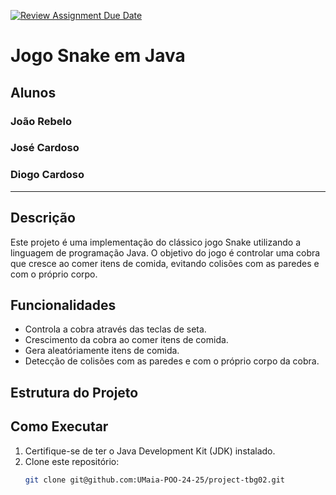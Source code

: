 [![Review Assignment Due Date](https://classroom.github.com/assets/deadline-readme-button-22041afd0340ce965d47ae6ef1cefeee28c7c493a6346c4f15d667ab976d596c.svg)](https://classroom.github.com/a/UfPX3NkQ)

# Jogo Snake em Java

## Alunos

### João Rebelo
### José Cardoso
### Diogo Cardoso
----------------------------------------------------------------------------------------
## Descrição
Este projeto é uma implementação do clássico jogo Snake utilizando a linguagem de programação Java. O objetivo do jogo é controlar uma cobra que cresce ao comer itens de comida, evitando colisões com as paredes e com o próprio corpo.

## Funcionalidades
- Controla a cobra através das teclas de seta.
- Crescimento da cobra ao comer itens de comida.
- Gera aleatóriamente itens de comida.
- Detecção de colisões com as paredes e com o próprio corpo da cobra.

## Estrutura do Projeto


## Como Executar
1. Certifique-se de ter o Java Development Kit (JDK) instalado.
2. Clone este repositório:
   ```bash
   git clone git@github.com:UMaia-POO-24-25/project-tbg02.git
